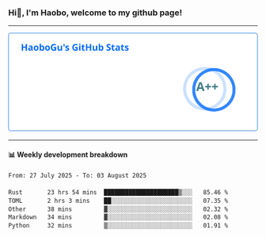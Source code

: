 <!--<h2 align="center"> Hi👋, I'm Haobo, welcome to my github page! </h2>-->
### Hi👋, I'm Haobo, welcome to my github page!
-------

<img href="https://github.com/HaoboGu" src="assets/stats.svg" alt="github stats" /> 

-------

#### 📊 **Weekly development breakdown**
<!--START_SECTION:waka-->

```txt
From: 27 July 2025 - To: 03 August 2025

Rust       23 hrs 54 mins  █████████████████████▒░░░   85.46 %
TOML       2 hrs 3 mins    ██░░░░░░░░░░░░░░░░░░░░░░░   07.35 %
Other      38 mins         ▓░░░░░░░░░░░░░░░░░░░░░░░░   02.32 %
Markdown   34 mins         ▓░░░░░░░░░░░░░░░░░░░░░░░░   02.08 %
Python     32 mins         ▒░░░░░░░░░░░░░░░░░░░░░░░░   01.91 %
```

<!--END_SECTION:waka-->
<!--
backup url: https://github-readme-status-dusky-ten.vercel.app/api?username=HaoboGu&count_private=true&show_icons=true&theme=transparent&border_color=2f80ed
-->
<!--
**HaoboGu/HaoboGu** is a ✨ _special_ ✨ repository because its `README.md` (this file) appears on your GitHub profile.

Here are some ideas to get you started:

- 🔭 I’m currently working on AI-assisted programming tools
- 🌱 I’m currently learning ...
- 👯 I’m looking to collaborate on ...
- 🤔 I’m looking for help with ...
- 💬 Ask me about ...
- 📫 How to reach me: ...
- 😄 Pronouns: ...
- ⚡ Fun fact: ...
-->
